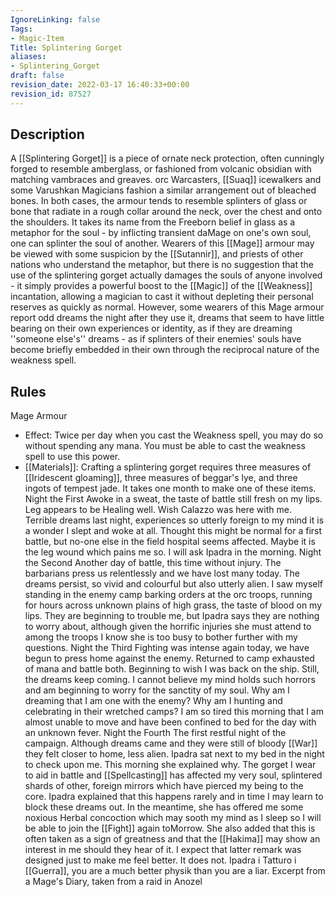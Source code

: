 ```yaml
---
IgnoreLinking: false
Tags:
- Magic-Item
Title: Splintering Gorget
aliases:
- Splintering_Gorget
draft: false
revision_date: 2022-03-17 16:40:33+00:00
revision_id: 87527
---
```


## Description
A [[Splintering Gorget]] is a piece of ornate neck protection, often cunningly forged to resemble amberglass, or fashioned from volcanic obsidian with matching vambraces and greaves. orc Warcasters, [[Suaq]] icewalkers and some Varushkan Magicians fashion a similar arrangement out of bleached bones. In both cases, the armour tends to resemble splinters of glass or bone that radiate in a rough collar around the neck, over the chest and onto the shoulders.
It takes its name from the Freeborn belief in glass as a metaphor for the soul - by inflicting transient daMage on one's own soul, one can splinter the soul of another. Wearers of this [[Mage]] armour may be viewed with some suspicion by the [[Sutannir]], and priests of other nations who understand the metaphor, but there is no suggestion that the use of the splintering gorget actually damages the souls of anyone involved - it simply provides a powerful boost to the [[Magic]] of the [[Weakness]] incantation, allowing a magician to cast it without depleting their personal reserves as quickly as normal.
However, some wearers of this Mage armour report odd dreams the night after they use it, dreams that seem to have little bearing on their own experiences or identity, as if they are dreaming ''someone else's'' dreams - as if splinters of their enemies' souls have become briefly embedded in their own through the reciprocal nature of the weakness spell.
## Rules
Mage Armour
* Effect: Twice per day when you cast the Weakness spell, you may do so without spending any mana. You must be able to cast the weakness spell to use this power.
* [[Materials]]: Crafting a splintering gorget requires three measures of [[Iridescent gloaming]], three measures of beggar's lye, and three ingots of tempest jade. It takes one month to make one of these items.
Night the First
Awoke in a sweat, the taste of battle still fresh on my lips. Leg appears to be Healing well. Wish Calazzo was here with me. Terrible dreams last night, experiences so utterly foreign to my mind it is a wonder I slept and woke at all. Thought this might be normal for a first battle, but no-one else in the field hospital seems affected. Maybe it is the leg wound which pains me so. I will ask Ipadra in the morning.
Night the Second
Another day of battle, this time without injury. The barbarians press us relentlessly and we have lost many today. The dreams persist, so vivid and colourful but also utterly alien. I saw myself standing in the enemy camp barking orders at the orc troops, running for hours across unknown plains of high grass, the taste of blood on my lips. They are beginning to trouble me, but Ipadra says they are nothing to worry about, although given the horrific injuries she must attend to among the troops I know she is too busy to bother further with my questions. 
Night the Third 
Fighting was intense again today, we have begun to press home against the enemy. Returned to camp exhausted of mana and battle both. Beginning to wish I was back on the ship. Still, the dreams keep coming. I cannot believe my mind holds such horrors and am beginning to worry for the sanctity of my soul. Why am I dreaming that I am one with the enemy? Why am I hunting and celebrating in their wretched camps?  I am so tired this morning that I am almost unable to move and have been confined to bed for the day with an unknown fever.
Night the Fourth 
The first restful night of the campaign. Although dreams came and they were still of bloody [[War]] they felt closer to home, less alien. Ipadra sat next to my bed in the night to check upon me. This morning she explained why. The gorget I wear to aid in battle and [[Spellcasting]] has affected my very soul, splintered shards of other, foreign mirrors which have pierced my being to the core. Ipadra explained that this happens rarely and in time I may learn to block these dreams out. In the meantime, she has offered me some noxious Herbal concoction which may sooth my mind as I sleep so I will be able to join the [[Fight]] again toMorrow. She also added that this is often taken as a sign of greatness and that the [[Hakima]] may show an interest in me should they hear of it. I expect that latter remark was designed just to make me feel better. It does not. Ipadra i Tatturo i [[Guerra]], you are a much better physik than you are a liar.
Excerpt from a Mage's Diary, taken from a raid in Anozel